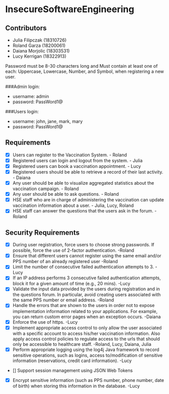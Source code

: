 # InsecureSoftwareEngineering

## Contributors
 - Julia Filipczak (18310726)
 - Roland Garza (18200061)
 - Daiana Morjolic (18303531)
 - Lucy Kerrigan (18322913)


Password must be 8-30 characters long and Must contain at least one of each: Uppercase, Lowercase, Number, and Symbol,
when registering a new user.

###Admin login:
- username: admin
- password: PassWord1@

###Users login:
- username: john, jane, mark, mary
- password: PassWord1@

## Requirements
- [x] Users can register to the Vaccination System. - Roland
- [x] Registered users  can login and logout from the system. - Julia
- [x] Registered users can book a vaccination appointment. - Lucy
- [x] Registered users should be able to retrieve a record of their last activity. - Daiana
- [x] Any user should be able to visualize aggregated statistics about the vaccination campaign. - Roland
- [x] Any user should be able to ask questions. - Roland
- [x] HSE staff who are in charge of administering the vaccination can update vaccination information about a user. - Julia, Lucy, Roland 
- [x] HSE staff can answer the questions that the users ask in the forum. - Roland

## Security Requirements
- [x] During user registration, force users to choose strong passwords. If possible, force the use of 2-factor authentication. -Roland
- [x] Ensure that different users cannot register using the same email and/or PPS number of an already registered user -Roland
- [x] Limit the number of consecutive failed authentication attempts to 3. -Lucy
- [x] If an IP address performs 3 consecutive failed authentication attempts, block it for a given amount of time (e.g., 20 mins). -Lucy
- [x] Validate the input data provided by the users during registration and in the questions forum. In particular, avoid creating users associated with the same PPS number or email address. -Roland
- [x] Handle the errors that are shown to the users in order not to expose implementation information related to your applications. For example, you can return custom error pages when an exception occurs. -Daiana
- [x] Enforce the use of https. -Lucy
- [x] Implement appropriate access control to only allow the user associated with a specific account to access his/her vaccination information. Also apply access control policies to regulate access to the urls that should only be accessible to healthcare staff. -Roland, Lucy, Daiana, Julia
- [x] Perform appropriate logging using the log4j Java framework to record sensitive operations, such as logins, access to/modification of sensitive information (reservations, credit card information). -Lucy
- [] Support session management using JSON Web Tokens
- [x] Encrypt sensitive information (such as PPS number, phone number, date of birth) when storing this information in the database. -Lucy

